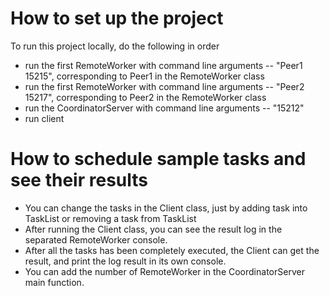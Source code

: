 How to set up the project
================================
To run this project locally, do the following in order
+ run the first RemoteWorker with command line arguments -- "Peer1 15215", corresponding to Peer1 in the RemoteWorker class
+ run the first RemoteWorker with command line arguments -- "Peer2 15217", corresponding to Peer2 in the RemoteWorker class
+ run the CoordinatorServer with command line arguments -- "15212"
+ run client

How to schedule sample tasks and see their results
================================
+ You can change the tasks in the Client class, just by adding task into TaskList
or removing a task from TaskList
+ After running the Client class, you can see the result log in the separated RemoteWorker console. 
+ After all the tasks has been completely executed, the Client can get the result, and print the log result in its own console.
+ You can add the number of RemoteWorker in the CoordinatorServer main function.




